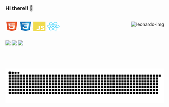 ### Hi there!! 💜
<div>
  <a href="https://github.com/dianafonseeca">
</div>
  
<div style="display: inline_block"><br>
  <img align="center" alt="Diana-HTML" height="30" width="40" src="https://raw.githubusercontent.com/devicons/devicon/master/icons/html5/html5-original.svg">
  <img align="center" alt="Diana-CSS" height="30" width="40" src="https://raw.githubusercontent.com/devicons/devicon/master/icons/css3/css3-original.svg">
  <img align="center" alt="Diana-Js" height="30" width="40" src="https://raw.githubusercontent.com/devicons/devicon/master/icons/javascript/javascript-plain.svg">
  <img align="center" alt="Diana-React" height="30" width="40" src="https://raw.githubusercontent.com/devicons/devicon/master/icons/react/react-original.svg">
  <img align="right" height="150px" alt="leonardo-img" src="https://i.pinimg.com/originals/b8/f4/c7/b8f4c7b2c5ababa5004df14ef7e62866.jpg">


</div>
  
  ##
  
  <div> 
  <a href = "mailto:dianafonsecatrabalho@gmail.com"><img src="https://img.shields.io/badge/Gmail-D14836?style=for-the-badge&logo=gmail&logoColor=white" target="_blank"></a>
  <a href="https://www.linkedin.com/in/diana-fonseca-6b3472215/" target="_blank"><img src="https://img.shields.io/badge/-LinkedIn-%230077B5?style=for-the-badge&logo=linkedin&logoColor=white" target="_blank"></a> 
    <a href="https://instagram.com/dianafonseeca" target="_blank"><img src="https://img.shields.io/badge/-Instagram-%23E4405F?style=for-the-badge&logo=instagram&logoColor=white" target="_blank"></a>
    
 ![Snake animation](https://github.com/dianafonseeca/dianafonseeca/blob/output/github-contribution-grid-snake.svg)
        
  </div>
